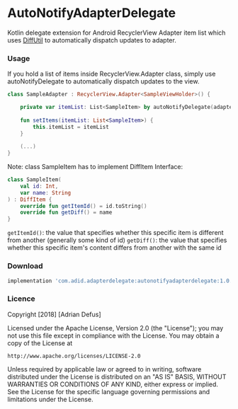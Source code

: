 # AutoNotifyAdapterDelegate
Kotlin delegate extension for Android RecyclerView Adapter item list which uses [DiffUtil](https://developer.android.com/reference/android/support/v7/util/DiffUtil) to automatically dispatch updates to adapter.

### Usage

If you hold a list of items inside RecyclerView.Adapter class, simply use autoNotifyDelegate to automatically dispatch updates to the view.
```kotlin
class SampleAdapter : RecyclerView.Adapter<SampleViewHolder>() {

    private var itemList: List<SampleItem> by autoNotifyDelegate(adapter = this, initialValue = listOf())
    
    fun setItems(itemList: List<SampleItem>) {
        this.itemList = itemList
    }
    
    (...)
}
```

Note: class SampleItem has to implement DiffItem Interface:

```kotlin
class SampleItem(
    val id: Int,
    var name: String
) : DiffItem {
    override fun getItemId() = id.toString()
    override fun getDiff() = name
}
```

`getItemId()`: the value that specifies whether this specific item is different from another (generally some kind of id)
`getDiff()`: the value that specifies whether this specific item's content differs from another with the same id

### Download

```groovy
implementation 'com.adid.adapterdelegate:autonotifyadapterdelegate:1.0.0'
```

### Licence

Copyright [2018] [Adrian Defus]

Licensed under the Apache License, Version 2.0 (the "License");
you may not use this file except in compliance with the License.
You may obtain a copy of the License at

    http://www.apache.org/licenses/LICENSE-2.0

Unless required by applicable law or agreed to in writing, software
distributed under the License is distributed on an "AS IS" BASIS,
WITHOUT WARRANTIES OR CONDITIONS OF ANY KIND, either express or implied.
See the License for the specific language governing permissions and
limitations under the License.

